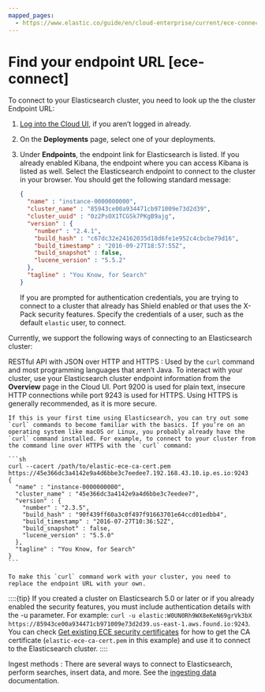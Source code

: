 ```yaml
---
mapped_pages:
  - https://www.elastic.co/guide/en/cloud-enterprise/current/ece-connect.html
---
```


# Find your endpoint URL [ece-connect]

To connect to your Elasticsearch cluster, you need to look up the the cluster Endpoint URL:

1. [Log into the Cloud UI](log-into-cloud-ui.md), if you aren’t logged in already.
2. On the **Deployments** page, select one of your deployments.
3. Under **Endpoints**, the endpoint link for Elasticsearch is listed. If you already enabled Kibana, the endpoint where you can access Kibana is listed as well. Select the Elasticsearch endpoint to connect to the cluster in your browser. You should get the following standard message:

    ```json
    {
      "name" : "instance-0000000000",
      "cluster_name" : "85943ce00a934471cb971009e73d2d39",
      "cluster_uuid" : "0z2PsOX1TCGSk7PKgB9ajg",
      "version" : {
        "number" : "2.4.1",
        "build_hash" : "c67dc32e24162035d18d6fe1e952c4cbcbe79d16",
        "build_timestamp" : "2016-09-27T18:57:55Z",
        "build_snapshot" : false,
        "lucene_version" : "5.5.2"
      },
      "tagline" : "You Know, for Search"
    }
    ```

    If you are prompted for authentication credentials, you are trying to connect to a cluster that already has Shield enabled or that uses the X-Pack security features. Specify the credentials of a user, such as the default `elastic` user, to connect.


Currently, we support the following ways of connecting to an Elasticsearch cluster:

RESTful API with JSON over HTTP and HTTPS
:   Used by the `curl` command and most programming languages that aren’t Java. To interact with your cluster, use your Elasticsearch cluster endpoint information from the **Overview** page in the Cloud UI. Port 9200 is used for plain text, insecure HTTP connections while port 9243 is used for HTTPS. Using HTTPS is generally recommended, as it is more secure.

    If this is your first time using Elasticsearch, you can try out some `curl` commands to become familiar with the basics. If you’re on an operating system like macOS or Linux, you probably already have the `curl` command installed. For example, to connect to your cluster from the command line over HTTPS with the `curl` command:

    ```sh
    curl --cacert /path/to/elastic-ece-ca-cert.pem https://45e366dc3a4142e9a4d6bbe3c7eedee7.192.168.43.10.ip.es.io:9243
    {
      "name" : "instance-0000000000",
      "cluster_name" : "45e366dc3a4142e9a4d6bbe3c7eedee7",
      "version" : {
        "number" : "2.3.5",
        "build_hash" : "90f439ff60a3c0f497f91663701e64ccd01edbb4",
        "build_timestamp" : "2016-07-27T10:36:52Z",
        "build_snapshot" : false,
        "lucene_version" : "5.5.0"
      },
      "tagline" : "You Know, for Search"
    }
    ```

    To make this `curl` command work with your cluster, you need to replace the endpoint URL with your own.


::::{tip} 
If you created a cluster on Elasticsearch 5.0 or later or if you already enabled the security features, you must include authentication details with the -u parameter. For example: `curl -u elastic:W0UN0Rh9WX8eKeN69grVk3bX https://85943ce00a934471cb971009e73d2d39.us-east-1.aws.found.io:9243`. You can check [Get existing ECE security certificates](../../security/secure-your-elastic-cloud-enterprise-installation/manage-security-certificates.md) for how to get the CA certificate (`elastic-ece-ca-cert.pem` in this example) and use it to connect to the Elasticsearch cluster.
::::


Ingest methods
:   There are several ways to connect to Elasticsearch, perform searches, insert data, and more.  See the [ingesting data](https://www.elastic.co/guide/en/cloud-enterprise/current/ece-cloud-ingest-data.html) documentation.


